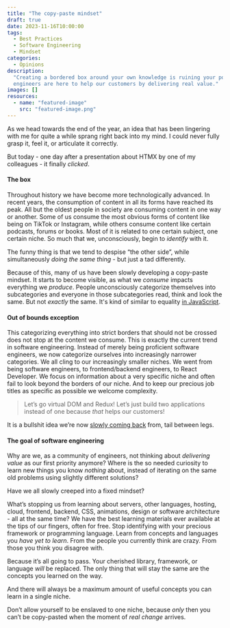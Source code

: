 ```yaml
---
title: "The copy-paste mindset"
draft: true
date: 2023-11-16T10:00:00
tags:
  - Best Practices
  - Software Engineering
  - Mindset
categories:
  - Opinions
description:
  "Creating a bordered box around your own knowledge is ruining your potential. Screw job titles, we
  engineers are here to help our customers by delivering real value."
images: []
resources:
  - name: "featured-image"
    src: "featured-image.png"
---
```


<!--more-->

As we head towards the end of the year, an idea that has been lingering with me for quite a while
sprang right back into my mind. I could never fully grasp it, feel it, or articulate it correctly.

But today - one day after a presentation about HTMX by one of my colleagues - it finally _clicked_.

#### The box

Throughout history we have become more technologically advanced. In recent years, the consumption of
content in all its forms have reached its peak. All but the oldest people in society are consuming
content in one way or another. Some of us consume the most obvious forms of content like being on
TikTok or Instagram, while others consume content like certain podcasts, forums or books. Most of it
is related to one certain subject, one certain niche. So much that we, unconsciously, begin to
_identify_ with it.

The funny thing is that we tend to despise “the other side”, while simultaneously _doing the same
thing_ - but just a tad differently.

Because of this, many of us have been slowly developing a copy-paste mindset. It starts to become
visible, as what we _consume_ impacts everything we _produce_. People unconsciously categorize
themselves into subcategories and everyone in those subcategories read, think and look the same. But
not _exactly_ the same. It's kind of similar to equality
[in JavaScript](https://i.stack.imgur.com/SJo92.png).

#### Out of bounds exception

This categorizing everything into strict borders that should not be crossed does not stop at the
content we consume. This is exactly the current trend in software engineering. Instead of merely
being proficient software engineers, we now categorize ourselves into increasingly narrower
categories. We all cling to our increasingly smaller niches. We went from being software engineers,
to frontend/backend engineers, to React Developer. We focus on information about a very specific
niche and often fail to look beyond the borders of our niche. And to keep our precious job titles as
specific as possible we welcome complexity.

> Let’s go virtual DOM and Redux! Let’s just build two applications instead of one because _that_
> helps our customers!

It is a bullshit idea we’re now [slowly coming back](https://htmx.org/) from, tail between legs.

#### The goal of software engineering

Why are we, as a community of engineers, not thinking about _delivering value_ as our first priority
anymore? Where is the so needed curiosity to learn new things you know _nothing_ about, instead of
iterating on the same old problems using slightly different solutions?

Have we all slowly creeped into a fixed mindset?

What’s stopping us from learning about servers, other languages, hosting, cloud, frontend, backend,
CSS, animations, design or software architecture - all at the same time? We have the best learning
materials ever available at the tips of our fingers, often for free. Stop identifying with your
precious framework or programming language. Learn from concepts and languages you _have yet to
learn_. From the people you currently think are crazy. From those you think you disagree with.

Because it’s all going to pass. Your cherished library, framework, or language _will_ be replaced.
The only thing that will stay the same are the concepts you learned on the way.

And there will always be a maximum amount of useful concepts you can learn in a single niche.

Don’t allow yourself to be enslaved to one niche, because _only_ then you can’t be copy-pasted when
the moment of _real change_ arrives.
